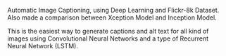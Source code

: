 Automatic Image Captioning, using Deep Learning and Flickr-8k Dataset. Also made a comparison between Xception Model and Inception Model.

This is the easiest way to generate captions and alt text for all kind of images using Convolutional Neural Networks and a type of Recurrent Neural Network (LSTM).
